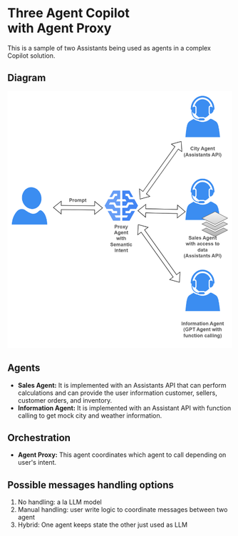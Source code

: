 # Three Agent Copilot<br/>with Agent Proxy

This is a sample of two Assistants being used as agents in a complex Copilot solution.

## Diagram

![Two agent Assistant Diagram](images/cs-sales-copilot.png)

## Agents

- **Sales Agent:** It is implemented with an Assistants API that can perform calculations and can provide the user information customer, sellers, customer orders, and inventory.
- **Information Agent:** It is implemented with an Assistant API with function calling to get mock city and weather information.

## Orchestration

- **Agent Proxy:** This agent coordinates which agent to call depending on user's intent.

## Possible messages handling options

1. No handling: a la LLM model
2. Manual handling: user write logic to coordinate messages between two agent
3. Hybrid: One agent keeps state the other just used as LLM
